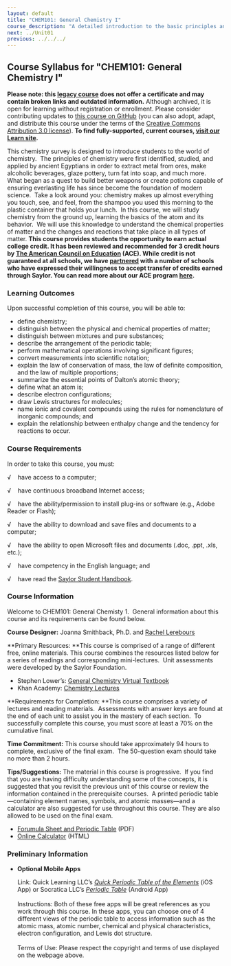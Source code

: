 ```yaml
---
layout: default
title: "CHEM101: General Chemistry I"
course_description: "A detailed introduction to the basic principles and methods of chemistry, which are the foundation to all subsequent chemistry courses. Surveys the metric system, scientific notation and significant figures, the atom and atomic theories, trends of the periodic table of the elements, bonding, molecular geometry, chemical formulas, stoichiometry, gas laws, thermochemistry, and thermodynamics."
next: ../Unit01
previous: ../../../
---
```

Course Syllabus for "CHEM101: General Chemistry I"
--------------------------------------------------

**Please note: this [legacy course](https://sayloracademy.zendesk.com/hc/en-us/articles/206089967) does not offer a certificate and may contain 
broken links and outdated information.** Although archived, it is open 
for learning without registration or enrollment. Please consider contributing 
updates to [this course on GitHub](https://github.com/saylordotorg/course_chem101) 
(you can also adopt, adapt, and distribute this course under the terms of 
the [Creative Commons Attribution 3.0 license](http://creativecommons.org/licenses/by/3.0/)). **To find fully-supported, current courses, [visit our 
Learn site](https://learn.saylor.org).**

This chemistry survey is designed to introduce students to the world of
chemistry.  The principles of chemistry were first identified, studied,
and applied by ancient Egyptians in order to extract metal from ores,
make alcoholic beverages, glaze pottery, turn fat into soap, and much
more.  What began as a quest to build better weapons or create potions
capable of ensuring everlasting life has since become the foundation of
modern science.  Take a look around you: chemistry makes up almost
everything you touch, see, and feel, from the shampoo you used this
morning to the plastic container that holds your lunch.  In this course,
we will study chemistry from the ground up, learning the basics of the
atom and its behavior.  We will use this knowledge to understand the
chemical properties of matter and the changes and reactions that take
place in all types of matter. **This course provides students the
opportunity to earn actual college credit. It has been reviewed and
recommended for 3 credit hours by [The American Council on
Education](http://www.acenet.edu/Pages/default.aspx) (ACE). While credit
is not guaranteed at all schools, we have
[partnered](http://www.saylor.org/partner-schools/) with a number of
schools who have expressed their willingness to accept transfer of
credits earned through Saylor. You can read more about our ACE program
[here](http://www.saylor.org/student-credit-pathways/ace/).**

### Learning Outcomes

Upon successful completion of this course, you will be able to:

-   define chemistry;         
-   distinguish between the physical and chemical properties of matter;
-   distinguish between mixtures and pure substances;
-   describe the arrangement of the periodic table;
-   perform mathematical operations involving significant figures;
-   convert measurements into scientific notation;
-   explain the law of conservation of mass, the law of definite
    composition, and the law of multiple proportions;
-   summarize the essential points of Dalton’s atomic theory;
-   define what an atom is;
-   describe electron configurations;
-   draw Lewis structures for molecules;
-   name ionic and covalent compounds using the rules for nomenclature
    of inorganic compounds; and
-   explain the relationship between enthalpy change and the tendency
    for reactions to occur.

### Course Requirements

In order to take this course, you must:  
  
 √    have access to a computer;  
  
 √    have continuous broadband Internet access;  
  
 √    have the ability/permission to install plug-ins or software (e.g.,
Adobe Reader or Flash);  
  
 √    have the ability to download and save files and documents to a
computer;  
  
 √    have the ability to open Microsoft files and documents (.doc,
.ppt, .xls, etc.);  
  
 √    have competency in the English language; and  
  
 √    have read the [Saylor Student
Handbook](http://www.saylor.org/site/wp-content/uploads/2012/05/Saylor-StudentHandbook.pdf).

### Course Information

Welcome to CHEM101: General Chemisty 1.  General information about this
course and its requirements can be found below.  
  
 **Course Designer:** Joanna Smithback, Ph.D. and [Rachel
Lerebours](http://www.saylor.org/faculty-h-n/#DrRachelLerebours)  
  
 **Primary Resources: **This course is comprised of a range of different
free, online materials. This course combines the resources listed below
for a series of readings and corresponding mini-lectures.  Unit
assessments were developed by the Saylor Foundation.

-   Stephen Lower’s: [General Chemistry Virtual
    Textbook](http://www.chem1.com/acad/webtext/virtualtextbook.html)
-   Khan Academy: [Chemistry
    Lectures](http://www.khanacademy.org/science/chemistry)

**Requirements for Completion: **This course comprises a variety of
lectures and reading materials.  Assessments with answer keys are found
at the end of each unit to assist you in the mastery of each section. 
To successfully complete this course, you must score at least a 70% on
the cumulative final.  
  
 **Time Commitment:** This course should take approximately 94 hours to
complete, exclusive of the final exam.  The 50-question exam should take
no more than 2 hours.  
  
 **Tips/Suggestions:** The material in this course is progressive.  If
you find that you are having difficulty understanding some of the
concepts, it is suggested that you revisit the previous unit of this
course or review the information contained in the prerequisite courses. 
A printed periodic table—containing element names, symbols, and atomic
masses—and a calculator are also suggested for use throughout this
course. They are also allowed to be used on the final exam.  

-   [Forumula Sheet and Periodic
    Table](http://www.saylor.org/site/wp-content/uploads/2014/07/CHEM101-Final-Exam-Formula-Sheet.pdf)
    (PDF)
-   [Online
    Calculator](http://easycalculation.com/embedded_basic-scientific-calculator.php) (HTML)

### Preliminary Information

-   **Optional Mobile Apps**

    Link: Quick Learning LLC’s [*Quick Periodic Table of the
    Elements*](https://itunes.apple.com/ua/app/quick-periodic-table-elements/id467937518?mt=8)
    (iOS App) or Socratica LLC’s [*Periodic
    Table*](https://play.google.com/store/apps/details?id=com.socratica.mobile.chemistry&hl=en)
    (Android App)  
        
     Instructions: Both of these free apps will be great references as
    you work through this course. In these apps, you can choose one of 4
    different views of the periodic table to access information such as
    the atomic mass, atomic number, chemical and physical
    characteristics, electron configuration, and Lewis dot structure.  
        
     Terms of Use: Please respect the copyright and terms of use
    displayed on the webpage above.


